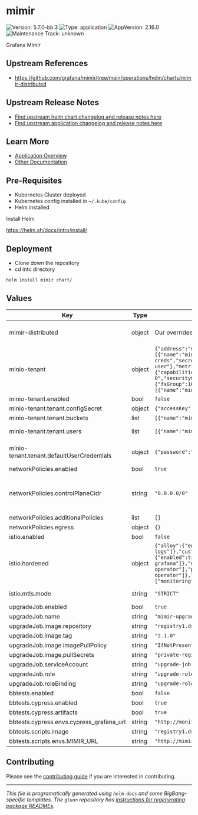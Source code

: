 <!-- Warning: Do not manually edit this file. See notes on gluon + helm-docs at the end of this file for more information. -->
# mimir

![Version: 5.7.0-bb.3](https://img.shields.io/badge/Version-5.7.0--bb.3-informational?style=flat-square) ![Type: application](https://img.shields.io/badge/Type-application-informational?style=flat-square) ![AppVersion: 2.16.0](https://img.shields.io/badge/AppVersion-2.16.0-informational?style=flat-square) ![Maintenance Track: unknown](https://img.shields.io/badge/Maintenance_Track-unknown-red?style=flat-square)

Grafana Mimir

## Upstream References

- <https://github.com/grafana/mimir/tree/main/operations/helm/charts/mimir-distributed>

## Upstream Release Notes

- [Find upstream helm chart changelog and release notes here](https://github.com/grafana/mimir/blob/main/operations/helm/charts/mimir-distributed/CHANGELOG.md)
- [Find upstream application changelog and release notes here](https://grafana.com/docs/mimir/latest/release-notes/)

## Learn More

- [Application Overview](docs/overview.md)
- [Other Documentation](docs/)

## Pre-Requisites

- Kubernetes Cluster deployed
- Kubernetes config installed in `~/.kube/config`
- Helm installed

Install Helm

https://helm.sh/docs/intro/install/

## Deployment

- Clone down the repository
- cd into directory

```bash
helm install mimir chart/
```

## Values

| Key | Type | Default | Description |
|-----|------|---------|-------------|
| mimir-distributed | object | Our overrides are defined in charts/values.yaml file. | See https://github.com/grafana/mimir/blob/main/operations/helm/charts/mimir-distributed/values.yaml for available values. |
| minio-tenant | object | `{"address":"minio.mimir.svc.cluster.local","enabled":false,"tenant":{"buckets":[{"name":"mimir"}],"configSecret":{"accessKey":"minio","name":"mimir-objstore-creds","secretKey":"minio123"},"defaultUserCredentials":{"password":"supersecret","username":"mimir-user"},"metrics":{"enabled":false,"memory":"128M","port":9000},"pools":[{"containerSecurityContext":{"capabilities":{"drop":["ALL"]}},"labels":{"app":"minio","app.kubernetes.io/name":"minio"},"name":"pool-0","securityContext":{"fsGroup":1001,"runAsGroup":1001,"runAsUser":1001},"servers":1,"size":"750Mi","volumesPerServer":4}],"users":[{"name":"mimir-user-credentials"}]},"waitJob":{"enabled":false}}` | Configuration for the Big Bang MinIO tenant subchart. See repo https://repo1.dso.mil/big-bang/product/packages/minio for configuring values.yaml |
| minio-tenant.enabled | bool | `false` | Enable MinIO instance support, must have minio-operator installed |
| minio-tenant.tenant.configSecret | object | `{"accessKey":"minio","name":"mimir-objstore-creds","secretKey":"minio123"}` | MinIO root credentials |
| minio-tenant.tenant.buckets | list | `[{"name":"mimir"}]` | Buckets to be provisioned to for tenant |
| minio-tenant.tenant.users | list | `[{"name":"mimir-user-credentials"}]` | Name of the Secret that will contain the defaultUserCredentials generated for Tenant User |
| minio-tenant.tenant.defaultUserCredentials | object | `{"password":"supersecret","username":"mimir-user"}` | User credentials to create as a secret for above user. Otherwise password is randomly generated. This auth is not required to be set or reclaimed for minio use with mimir |
| networkPolicies.enabled | bool | `true` | Toggle networkPolicies |
| networkPolicies.controlPlaneCidr | string | `"0.0.0.0/0"` | Control Plane CIDR, defaults to 0.0.0.0/0, use `kubectl get endpoints -n default kubernetes` to get the CIDR range needed for your cluster Must be an IP CIDR range (x.x.x.x/x - ideally with /32 for the specific IP of a single endpoint, broader range for multiple masters/endpoints) Used by package NetworkPolicies to allow Kube API access |
| networkPolicies.additionalPolicies | list | `[]` |  |
| networkPolicies.egress | object | `{}` |  |
| istio.enabled | bool | `false` | Toggle istio configuration |
| istio.hardened | object | `{"alloy":{"enabled":true,"namespaces":["alloy"],"principals":["cluster.local/ns/alloy/sa/alloy-alloy-logs"]},"customAuthorizationPolicies":[],"customServiceEntries":[],"enabled":false,"grafana":{"enabled":true,"namespaces":["monitoring"],"principals":["cluster.local/ns/monitoring/sa/monitoring-grafana"]},"minio":{"enabled":true},"minioOperator":{"enabled":true,"namespaces":["minio-operator"],"principals":["cluster.local/ns/minio-operator/sa/minio-operator"]},"outboundTrafficPolicyMode":"REGISTRY_ONLY","prometheus":{"enabled":true,"namespaces":["monitoring"],"principals":["cluster.local/ns/monitoring/sa/monitoring-monitoring-kube-prometheus"]}}` | Default peer authentication values |
| istio.mtls.mode | string | `"STRICT"` | STRICT = Allow only mutual TLS traffic, PERMISSIVE = Allow both plain text and mutual TLS traffic |
| upgradeJob.enabled | bool | `true` |  |
| upgradeJob.name | string | `"mimir-upgrade-job"` |  |
| upgradeJob.image.repository | string | `"registry1.dso.mil/ironbank/big-bang/base"` | image repository for upgradeJob |
| upgradeJob.image.tag | string | `"2.1.0"` | image tag for upgradeJob |
| upgradeJob.image.imagePullPolicy | string | `"IfNotPresent"` |  |
| upgradeJob.image.pullSecrets | string | `"private-registry"` |  |
| upgradeJob.serviceAccount | string | `"upgrade-job-svc-account"` |  |
| upgradeJob.role | string | `"upgrade-role"` |  |
| upgradeJob.roleBinding | string | `"upgrade-rolebinding"` |  |
| bbtests.enabled | bool | `false` |  |
| bbtests.cypress.enabled | bool | `true` |  |
| bbtests.cypress.artifacts | bool | `true` |  |
| bbtests.cypress.envs.cypress_grafana_url | string | `"http://monitoring-grafana.monitoring.svc.cluster.local"` |  |
| bbtests.scripts.image | string | `"registry1.dso.mil/ironbank/big-bang/base:2.1.0"` |  |
| bbtests.scripts.envs.MIMIR_URL | string | `"http://mimir-mimir-distributor.mimir.svc:8080"` |  |

## Contributing

Please see the [contributing guide](./CONTRIBUTING.md) if you are interested in contributing.

---

_This file is programatically generated using `helm-docs` and some BigBang-specific templates. The `gluon` repository has [instructions for regenerating package READMEs](https://repo1.dso.mil/big-bang/product/packages/gluon/-/blob/master/docs/bb-package-readme.md)._

